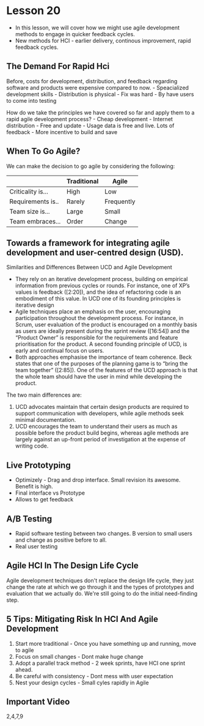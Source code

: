 # Lesson 20

- In this lesson, we will cover how we might use agile development methods to engage in quicker feedback cycles.
- New methods for HCI - earlier delivery, continous improvement, rapid feedback cycles.

## The Demand For Rapid Hci

Before, costs for development, distribution, and feedback regarding software and products were expensive compared to now.
	- Speacialized development skills
	- Distribution is physical
	- Fix was hard
	- By have users to come into testing

How do we take the principles we have covered so far and apply them to a rapid agile development process?
	- Cheap development
	- Internet distribution - Free and update
	- Usage data is free and live. Lots of feedback
	- More incentive to build and save

## When To Go Agile?

We can make the decision to go agile by considering the following:

|                   | Traditional | Agile      |
| ----------------- | ----------- | ---------- |
| Criticality is... | High        | Low        | Healthcare and Financial are not considered
| Requirements is.. | Rarely      | Frequently | Thermostat vs udacity
| Team size is...   | Large       | Small      |
| Team embraces...  | Order       | Change     |


##  Towards a framework for integrating agile development and user-centred design (USD).

Similarities and Differences Between UCD and Agile Development

- They rely on an iterative development process, building on empirical information from previous cycles or rounds. For instance, one of XP’s values is feedback ([2:20]), and the idea of refactoring code is an embodiment of this value. In UCD one of its founding principles is iterative design
- Agile techniques place an emphasis on the user, encouraging participation
throughout the development process. For instance, in Scrum, user evaluation of the product is encouraged on a monthly basis as users are ideally present during the sprint review ([16:54]) and the “Product Owner” is responsible for the requirements and feature prioritisation for the product. A second founding principle of UCD, is early and continual focus on users.
- Both approaches emphasise the importance of team coherence. Beck states that one of the purposes of the planning game is to “bring the team together” ([2:85]). One of the features of the UCD approach is that the whole team should have the user in mind while developing the product.

The two main differences are:
1. UCD advocates maintain that certain design products are required to support
communication with developers, while agile methods seek minimal documentation.
2. UCD encourages the team to understand their users as much as possible before the
product build begins, whereas agile methods are largely against an up-front period
of investigation at the expense of writing code. 

## Live Prototyping
- Optimizely - Drag and drop interface. Small revision its awesome. Benefit is high. 
- Final interface vs Prototype
- Allows to get feedback

## A/B Testing
- Rapid software testing between two changes. B version to small users and change as positive before to all.
- Real user testing

## Agile HCI In The Design Life Cycle

Agile development techniques don't replace the design life cycle, they just change the rate at which we go through it and the types of prototypes and evaluation that we actually do. We're still going to do the initial need-finding step.

## 5 Tips: Mitigating Risk In HCI And Agile Development

1. Start more traditional - Once you have something up and running, move to agile
2. Focus on small changes - Dont make huge change
3. Adopt a parallel track method - 2 week sprints, have HCI one sprint ahead.
4. Be careful with consistency - Dont mess with user expectation
5. Nest your design cycles - Small cyles rapidly in Agile

## Important Video
2,4,7,9
<!-- ## Section Quizzes

### Exercise: When To Go Agile

_Which of the following applications would lend itself to an agile development process?_

- A smartwatch game to play in short five-minute sessions
- A mobile app for aggregating newsfeeds across networks
 -->